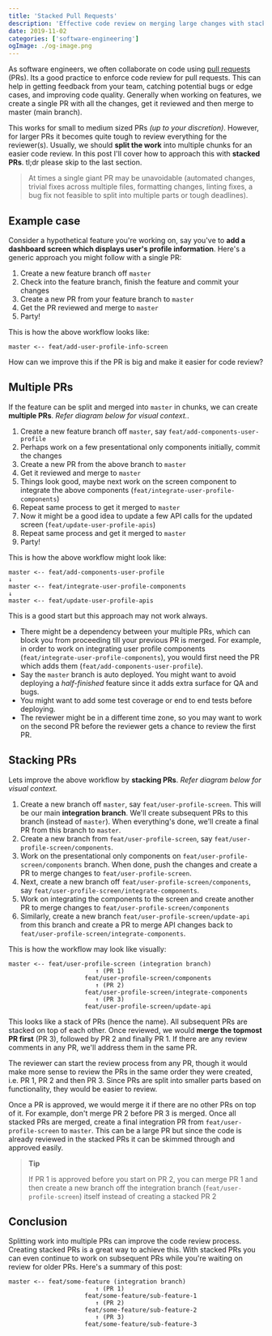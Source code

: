 ```yaml
---
title: 'Stacked Pull Requests'
description: 'Effective code review on merging large changes with stacked PRs'
date: 2019-11-02
categories: ['software-engineering']
ogImage: ./og-image.png
---
```


As software engineers, we often collaborate on code using [pull requests](https://help.github.com/en/github/collaborating-with-issues-and-pull-requests/creating-a-pull-request) (PRs). Its a good practice to enforce code review for pull requests. This can help in getting feedback from your team, catching potential bugs or edge cases, and improving code quality. Generally when working on features, we create a single PR with all the changes, get it reviewed and then merge to master (main branch).

This works for small to medium sized PRs _(up to your discretion)_. However, for larger PRs it becomes quite tough to review everything for the reviewer(s). Usually, we should **split the work** into multiple chunks for an easier code review. In this post I'll cover how to approach this with **stacked PRs**. tl;dr please skip to the last section.

> At times a single giant PR may be unavoidable (automated changes, trivial fixes across multiple files, formatting changes, linting fixes, a bug fix not feasible to split into multiple parts or tough deadlines).

## Example case

Consider a hypothetical feature you're working on, say you've to **add a dashboard screen which displays user's profile information**. Here's a generic approach you might follow with a single PR:

1. Create a new feature branch off `master`
1. Check into the feature branch, finish the feature and commit your changes
1. Create a new PR from your feature branch to `master`
1. Get the PR reviewed and merge to `master`
1. Party!

This is how the above workflow looks like:

```
master <-- feat/add-user-profile-info-screen
```

How can we improve this if the PR is big and make it easier for code review?

## Multiple PRs

If the feature can be split and merged into `master` in chunks, we can create **multiple PRs**. _Refer diagram below for visual context._.

1. Create a new feature branch off `master`, say `feat/add-components-user-profile`
1. Perhaps work on a few presentational only components initially, commit the changes
1. Create a new PR from the above branch to `master`
1. Get it reviewed and merge to `master`
1. Things look good, maybe next work on the screen component to integrate the above components (`feat/integrate-user-profile-components`)
1. Repeat same process to get it merged to `master`
1. Now it might be a good idea to update a few API calls for the updated screen (`feat/update-user-profile-apis`)
1. Repeat same process and get it merged to `master`
1. Party!

This is how the above workflow might look like:

```
master <-- feat/add-components-user-profile
↓
master <-- feat/integrate-user-profile-components
↓
master <-- feat/update-user-profile-apis
```

This is a good start but this approach may not work always.

- There might be a dependency between your multiple PRs, which can block you from proceeding till your previous PR is merged. For example, in order to work on integrating user profile components (`feat/integrate-user-profile-components`), you would first need the PR which adds them (`feat/add-components-user-profile`).
- Say the `master` branch is auto deployed. You might want to avoid deploying a _half-finished_ feature since it adds extra surface for QA and bugs.
- You might want to add some test coverage or end to end tests before deploying.
- The reviewer might be in a different time zone, so you may want to work on the second PR before the reviewer gets a chance to review the first PR.

## Stacking PRs

Lets improve the above workflow by **stacking PRs**. _Refer diagram below for visual context._

1. Create a new branch off `master`, say `feat/user-profile-screen`. This will be our main **integration branch**. We'll create subsequent PRs to this branch (instead of `master`). When everything's done, we'll create a final PR from this branch to `master`.
1. Create a new branch from `feat/user-profile-screen`, say `feat/user-profile-screen/components`.
1. Work on the presentational only components on `feat/user-profile-screen/components` branch. When done, push the changes and create a PR to merge changes to `feat/user-profile-screen`.
1. Next, create a new branch off `feat/user-profile-screen/components`, say `feat/user-profile-screen/integrate-components`.
1. Work on integrating the components to the screen and create another PR to merge changes to `feat/user-profile-screen/components`
1. Similarly, create a new branch `feat/user-profile-screen/update-api` from this branch and create a PR to merge API changes back to `feat/user-profile-screen/integrate-components`.

This is how the workflow may look like visually:

```
master <-- feat/user-profile-screen (integration branch)
						↑ (PR 1)
					 feat/user-profile-screen/components
						↑ (PR 2)
					 feat/user-profile-screen/integrate-components
						↑ (PR 3)
					 feat/user-profile-screen/update-api
```

This looks like a stack of PRs (hence the name). All subsequent PRs are stacked on top of each other. Once reviewed, we would **merge the topmost PR first** (PR 3), followed by PR 2 and finally PR 1. If there are any review comments in any PR, we'll address them in the same PR.

The reviewer can start the review process from any PR, though it would make more sense to review the PRs in the same order they were created, i.e. PR 1, PR 2 and then PR 3. Since PRs are split into smaller parts based on functionality, they would be easier to review.

Once a PR is approved, we would merge it if there are no other PRs on top of it. For example, don't merge PR 2 before PR 3 is merged. Once all stacked PRs are merged, create a final integration PR from `feat/user-profile-screen` to `master`. This can be a large PR but since the code is already reviewed in the stacked PRs it can be skimmed through and approved easily.

> **Tip**
>
> If PR 1 is approved before you start on PR 2, you can merge PR 1 and then create a new branch off the integration branch (`feat/user-profile-screen`) itself instead of creating a stacked PR 2

## Conclusion

Splitting work into multiple PRs can improve the code review process. Creating stacked PRs is a great way to achieve this. With stacked PRs you can even continue to work on subsequent PRs while you're waiting on review for older PRs. Here's a summary of this post:

```
master <-- feat/some-feature (integration branch)
						↑ (PR 1)
					 feat/some-feature/sub-feature-1
						↑ (PR 2)
					 feat/some-feature/sub-feature-2
						↑ (PR 3)
					 feat/some-feature/sub-feature-3
```
